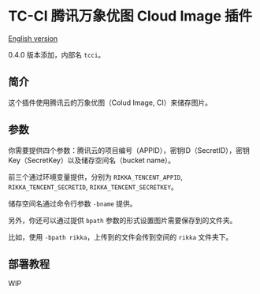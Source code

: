 # TC-CI 腾讯万象优图 Cloud Image 插件

[English version][version-en]

0.4.0 版本添加，内部名 `tcci`。

## 简介

这个插件使用腾讯云的万象优图（Colud Image, CI）来储存图片。

## 参数

你需要提供四个参数：腾讯云的项目编号（APPID），密钥ID（SecretID），密钥Key（SecretKey）以及储存空间名（bucket name）。

前三个通过环境变量提供，分别为 `RIKKA_TENCENT_APPID`, `RIKKA_TENCENT_SECRETID`, `RIKKA_TENCENT_SECRETKEY`。

储存空间名通过命令行参数 `-bname` 提供。

另外，你还可以通过提供 `bpath` 参数的形式设置图片需要保存到的文件夹。

比如，使用 `-bpath rikka`，上传到的文件会传到空间的 `rikka` 文件夹下。

## 部署教程

WIP

[version-en]: https://github.com/7sDream/rikka/blob/master/plugins/tencent/ci/README.md
